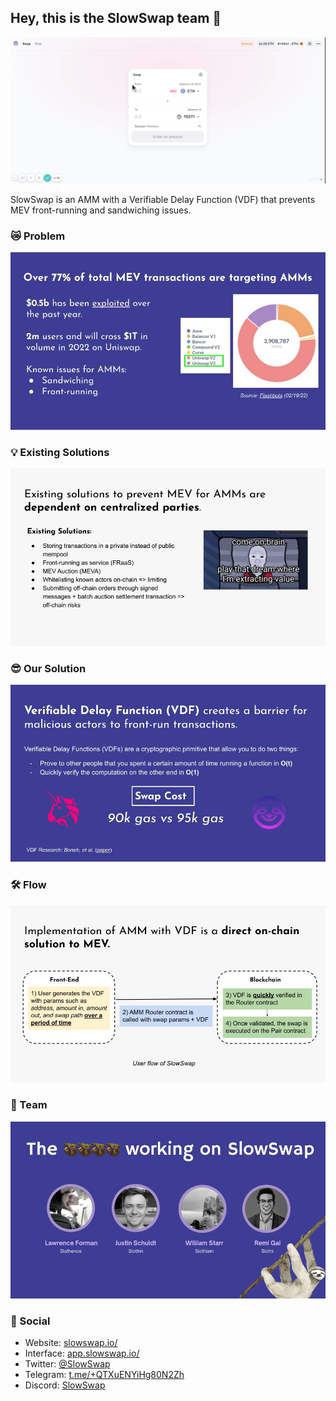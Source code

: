 ## Hey, this is the SlowSwap team 🦥

![Here's a simple demo of our project](SlowSwapDemo.gif)

SlowSwap is an AMM with a Verifiable Delay Function (VDF) that prevents MEV front-running and sandwiching issues. 

### 😿 Problem

![problem](problem.jpg)

### 💡 Existing Solutions

![existing](existing.jpg)

### 😎 Our Solution

![vdf](vdf.jpg)

### 🛠 Flow

![flow](flow.jpg)

### 🦥 Team

![team](team.jpg)

### 📱 Social

- Website: [slowswap.io/](https://slowswap.io//)
- Interface: [app.slowswap.io/](https://app.slowswap.io/)
- Twitter: [@SlowSwap](https://twitter.com/SlowSwap)
- Telegram: [t.me/+QTXuENYiHg80N2Zh](https://t.me/+QTXuENYiHg80N2Zh)
- Discord: [SlowSwap](https://discord.gg/j3WzFtDZZc)
